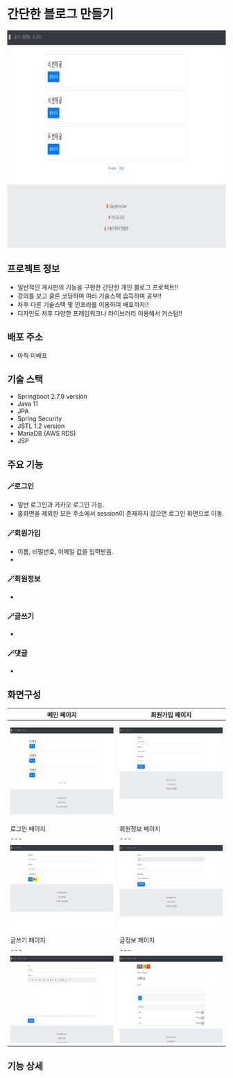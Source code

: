 # 간단한 블로그 만들기

<p align="center"><img src="etc/home_img.png" height="500" width="800"></p>

## 프로젝트 정보
* 일반적인 게시판의 기능을 구현한 간단한 개인 블로그 프로젝트!!
* 강의를 보고 클론 코딩하며 여러 기술스택 습득하며 공부!! 
* 차후 다른 기술스택 및 인프라를 이용하여 배포까지!!
* 디자인도 차후 다양한 프레임워크나 라이브러리 이용해서 커스텀!!

## 배포 주소
* 아직 미배포

## 기술 스택
* Springboot 2.7.9 version
* Java 11
* JPA
* Spring Security
* JSTL 1.2 version
* MariaDB (AWS RDS)
* JSP

## 주요 기능
### 🪄로그인
* 일반 로그인과 카카오 로그인 가능.
* 홈화면을 제외한 모든 주소에서 session이 존재하지 않으면 로그인 화면으로 이동.
### 🪄회원가입
* 이름, 비밀번호, 이메일 값을 입력받음.
* 
### 🪄회원정보
*
### 🪄글쓰기
*
### 🪄댓글
*

## 화면구성
메인 페이지|회원가입 페이지
---|---
<img src="etc/home_img.png" width="500" height="200"/>|<p align="center"><img src="etc/signup_img.png" height="200" width="500"></p>
로그인 페이지|회원정보 페이지
---|---
<img src="etc/login_img.png" width="500" height="200"/>|<img src="etc/userdetail_img.png" width="500" height="200"/>
글쓰기 페이지|글정보 페이지
---|---
<img src="etc/bwrite_img.png" width="500" height="200"/>|<img src="etc/bdetail_img.png" width="500" height="200"/>

## 기능 상세


